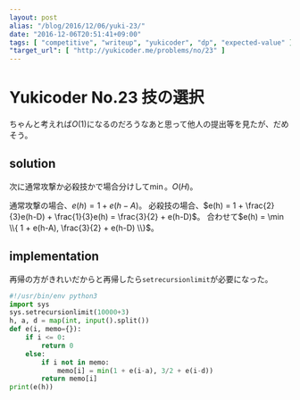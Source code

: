 ```yaml
---
layout: post
alias: "/blog/2016/12/06/yuki-23/"
date: "2016-12-06T20:51:41+09:00"
tags: [ "competitive", "writeup", "yukicoder", "dp", "expected-value" ]
"target_url": [ "http://yukicoder.me/problems/no/23" ]
---
```


# Yukicoder No.23 技の選択

ちゃんと考えれば$O(1)$になるのだろうなあと思って他人の提出等を見たが、だめそう。

## solution

次に通常攻撃か必殺技かで場合分けして$\min{}$。$O(H)$。

通常攻撃の場合、$e(h) = 1 + e(h-A)$。
必殺技の場合、$e(h) = 1 + \frac{2}{3}e(h-D) + \frac{1}{3}e(h) = \frac{3}{2} + e(h-D)$。
合わせて$e(h) = \min \\{ 1 + e(h-A), \frac{3}{2} + e(h-D) \\}$。

## implementation

再帰の方がきれいだからと再帰したら`setrecursionlimit`が必要になった。

``` python
#!/usr/bin/env python3
import sys
sys.setrecursionlimit(10000+3)
h, a, d = map(int, input().split())
def e(i, memo={}):
    if i <= 0:
        return 0
    else:
        if i not in memo:
            memo[i] = min(1 + e(i-a), 3/2 + e(i-d))
        return memo[i]
print(e(h))
```
